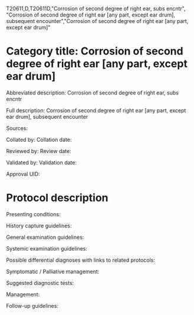 T20611,D,T20611D,"Corrosion of second degree of right ear, subs encntr", "Corrosion of second degree of right ear [any part, except ear drum], subsequent encounter","Corrosion of second degree of right ear [any part, except ear drum]"
# Category title: Corrosion of second degree of right ear [any part, except ear drum]

Abbreviated description: Corrosion of second degree of right ear, subs encntr

Full description: Corrosion of second degree of right ear [any part, except ear drum], subsequent encounter

Sources:

Collated by:
Collation date:

Reviewed by:
Review date:

Validated by:
Validation date:

Approval UID:

# Protocol description

Presenting conditions:

History capture guidelines:

General examination guidelines:

Systemic examination guidelines:

Possible differential diagnoses with links to related protocols:

Symptomatic / Palliative management:

Suggested diagnostic tests:

Management:

Follow-up guidelines:
